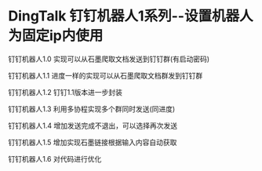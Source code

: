 # DingTalk 钉钉机器人1系列--设置机器人为固定ip内使用

钉钉机器人1.0  实现可以从石墨爬取文档发送到钉钉群(有启动密码)

钉钉机器人1.1  进度一样的实现可以从石墨爬取文档群发到钉钉群

钉钉机器人1.2  钉钉1.1版本进一步封装

钉钉机器人1.3  利用多协程实现多个群同时发送(同进度)

钉钉机器人1.4  增加发送完成不退出，可以选择再次发送

钉钉机器人1.5  增加实现石墨链接根据输入内容自动获取

钉钉机器人1.6  对代码进行优化